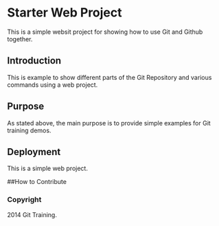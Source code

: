 # Starter Web Project

This is a simple websit project for showing 
how to use Git and Github together.

## Introduction

This is example to show different parts of the Git
Repository and various commands using a web project.

## Purpose

As stated above, the main purpose is to provide simple
examples for Git training demos.

## Deployment

This is a simple web project.

##How to Contribute

### Copyright

2014 Git Training.
